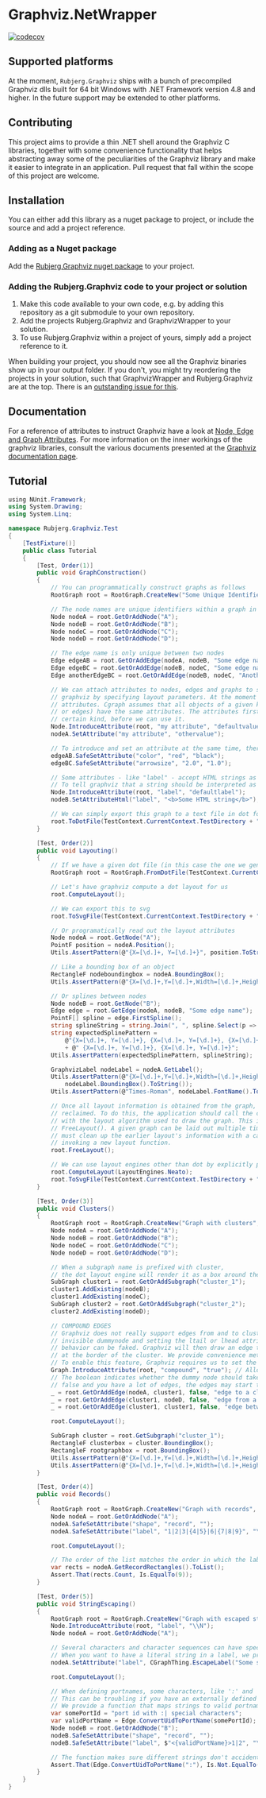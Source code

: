 Graphviz.NetWrapper
===================

[![codecov](https://codecov.io/gh/Rubjerg/Graphviz.NetWrapper/branch/master/graph/badge.svg)](https://codecov.io/gh/Rubjerg/Graphviz.NetWrapper)

## Supported platforms

At the moment, `Rubjerg.Graphviz` ships with a bunch of precompiled Graphviz dlls built for
64 bit Windows with .NET Framework version 4.8 and higher.
In the future support may be extended to other platforms.

## Contributing

This project aims to provide a thin .NET shell around the Graphviz C libraries,
together with some convenience functionality that helps abstracting away some
of the peculiarities of the Graphviz library and make it easier to integrate in
an application.
Pull request that fall within the scope of this project are welcome.

## Installation

You can either add this library as a nuget package to project, or include the source and add a
project reference.

### Adding as a Nuget package

Add the [Rubjerg.Graphviz nuget package](https://www.nuget.org/packages/Rubjerg.Graphviz/) to
your project.

### Adding the Rubjerg.Graphviz code to your project or solution
1. Make this code available to your own code, e.g. by adding this repository as a git submodule to your own repository.
2. Add the projects Rubjerg.Graphviz and GraphvizWrapper to your solution.
3. To use Rubjerg.Graphviz within a project of yours, simply add a project reference to it.

When building your project, you should now see all the Graphviz binaries show
up in your output folder. If you don't, you might try reordering the projects
in your solution, such that GraphvizWrapper and Rubjerg.Graphviz are at the
top. There is an [outstanding issue for
this](https://github.com/Rubjerg/Graphviz.NetWrapper/issues/36).

## Documentation

For a reference of attributes to instruct Graphviz have a look at
[Node, Edge and Graph Attributes](https://graphviz.gitlab.io/_pages/doc/info/attrs.html).
For more information on the inner workings of the graphviz libraries, consult the various
documents presented at the [Graphviz documentation page](https://graphviz.org/documentation/).

## Tutorial

```cs 
﻿using NUnit.Framework;
using System.Drawing;
using System.Linq;

namespace Rubjerg.Graphviz.Test
{
    [TestFixture()]
    public class Tutorial
    {
        [Test, Order(1)]
        public void GraphConstruction()
        {
            // You can programmatically construct graphs as follows
            RootGraph root = RootGraph.CreateNew("Some Unique Identifier", GraphType.Directed);

            // The node names are unique identifiers within a graph in Graphviz
            Node nodeA = root.GetOrAddNode("A");
            Node nodeB = root.GetOrAddNode("B");
            Node nodeC = root.GetOrAddNode("C");
            Node nodeD = root.GetOrAddNode("D");

            // The edge name is only unique between two nodes
            Edge edgeAB = root.GetOrAddEdge(nodeA, nodeB, "Some edge name");
            Edge edgeBC = root.GetOrAddEdge(nodeB, nodeC, "Some edge name");
            Edge anotherEdgeBC = root.GetOrAddEdge(nodeB, nodeC, "Another edge name");

            // We can attach attributes to nodes, edges and graphs to store information and instruct
            // graphviz by specifying layout parameters. At the moment we only support string
            // attributes. Cgraph assumes that all objects of a given kind (graphs/subgraphs, nodes,
            // or edges) have the same attributes. The attributes first have to be introduced for a
            // certain kind, before we can use it.
            Node.IntroduceAttribute(root, "my attribute", "defaultvalue");
            nodeA.SetAttribute("my attribute", "othervalue");

            // To introduce and set an attribute at the same time, there are convenience wrappers
            edgeAB.SafeSetAttribute("color", "red", "black");
            edgeBC.SafeSetAttribute("arrowsize", "2.0", "1.0");

            // Some attributes - like "label" - accept HTML strings as value
            // To tell graphviz that a string should be interpreted as HTML use the designated methods
            Node.IntroduceAttribute(root, "label", "defaultlabel");
            nodeB.SetAttributeHtml("label", "<b>Some HTML string</b>");

            // We can simply export this graph to a text file in dot format
            root.ToDotFile(TestContext.CurrentContext.TestDirectory + "/out.dot");
        }

        [Test, Order(2)]
        public void Layouting()
        {
            // If we have a given dot file (in this case the one we generated above), we can also read it back in
            RootGraph root = RootGraph.FromDotFile(TestContext.CurrentContext.TestDirectory + "/out.dot");

            // Let's have graphviz compute a dot layout for us
            root.ComputeLayout();

            // We can export this to svg
            root.ToSvgFile(TestContext.CurrentContext.TestDirectory + "/dot_out.svg");

            // Or programatically read out the layout attributes
            Node nodeA = root.GetNode("A");
            PointF position = nodeA.Position();
            Utils.AssertPattern(@"{X=[\d.]+, Y=[\d.]+}", position.ToString());

            // Like a bounding box of an object
            RectangleF nodeboundingbox = nodeA.BoundingBox();
            Utils.AssertPattern(@"{X=[\d.]+,Y=[\d.]+,Width=[\d.]+,Height=[\d.]+}", nodeboundingbox.ToString());

            // Or splines between nodes
            Node nodeB = root.GetNode("B");
            Edge edge = root.GetEdge(nodeA, nodeB, "Some edge name");
            PointF[] spline = edge.FirstSpline();
            string splineString = string.Join(", ", spline.Select(p => p.ToString()));
            string expectedSplinePattern =
                @"{X=[\d.]+, Y=[\d.]+}, {X=[\d.]+, Y=[\d.]+}, {X=[\d.]+, Y=[\d.]+},"
                + @" {X=[\d.]+, Y=[\d.]+}, {X=[\d.]+, Y=[\d.]+}";
            Utils.AssertPattern(expectedSplinePattern, splineString);

            GraphvizLabel nodeLabel = nodeA.GetLabel();
            Utils.AssertPattern(@"{X=[\d.]+,Y=[\d.]+,Width=[\d.]+,Height=[\d.]+}",
                nodeLabel.BoundingBox().ToString());
            Utils.AssertPattern(@"Times-Roman", nodeLabel.FontName().ToString());

            // Once all layout information is obtained from the graph, the resources should be
            // reclaimed. To do this, the application should call the cleanup routine associated
            // with the layout algorithm used to draw the graph. This is done by a call to
            // FreeLayout(). A given graph can be laid out multiple times. The application, however,
            // must clean up the earlier layout's information with a call to FreeLayout before
            // invoking a new layout function.
            root.FreeLayout();

            // We can use layout engines other than dot by explicitly passing the engine we want
            root.ComputeLayout(LayoutEngines.Neato);
            root.ToSvgFile(TestContext.CurrentContext.TestDirectory + "/neato_out.svg");
        }

        [Test, Order(3)]
        public void Clusters()
        {
            RootGraph root = RootGraph.CreateNew("Graph with clusters", GraphType.Directed);
            Node nodeA = root.GetOrAddNode("A");
            Node nodeB = root.GetOrAddNode("B");
            Node nodeC = root.GetOrAddNode("C");
            Node nodeD = root.GetOrAddNode("D");

            // When a subgraph name is prefixed with cluster,
            // the dot layout engine will render it as a box around the containing nodes.
            SubGraph cluster1 = root.GetOrAddSubgraph("cluster_1");
            cluster1.AddExisting(nodeB);
            cluster1.AddExisting(nodeC);
            SubGraph cluster2 = root.GetOrAddSubgraph("cluster_2");
            cluster2.AddExisting(nodeD);

            // COMPOUND EDGES
            // Graphviz does not really support edges from and to clusters. However, by adding an
            // invisible dummynode and setting the ltail or lhead attributes of an edge this
            // behavior can be faked. Graphviz will then draw an edge to the dummy node but clip it
            // at the border of the cluster. We provide convenience methods for this.
            // To enable this feature, Graphviz requires us to set the "compound" attribute to "true".
            Graph.IntroduceAttribute(root, "compound", "true"); // Allow lhead/ltail
            // The boolean indicates whether the dummy node should take up any space. When you pass
            // false and you have a lot of edges, the edges may start to overlap a lot.
            _ = root.GetOrAddEdge(nodeA, cluster1, false, "edge to a cluster");
            _ = root.GetOrAddEdge(cluster1, nodeD, false, "edge from a cluster");
            _ = root.GetOrAddEdge(cluster1, cluster1, false, "edge between clusters");

            root.ComputeLayout();

            SubGraph cluster = root.GetSubgraph("cluster_1");
            RectangleF clusterbox = cluster.BoundingBox();
            RectangleF rootgraphbox = root.BoundingBox();
            Utils.AssertPattern(@"{X=[\d.]+,Y=[\d.]+,Width=[\d.]+,Height=[\d.]+}", clusterbox.ToString());
            Utils.AssertPattern(@"{X=[\d.]+,Y=[\d.]+,Width=[\d.]+,Height=[\d.]+}", rootgraphbox.ToString());
        }

        [Test, Order(4)]
        public void Records()
        {
            RootGraph root = RootGraph.CreateNew("Graph with records", GraphType.Directed);
            Node nodeA = root.GetOrAddNode("A");
            nodeA.SafeSetAttribute("shape", "record", "");
            nodeA.SafeSetAttribute("label", "1|2|3|{4|5}|6|{7|8|9}", "\\N");

            root.ComputeLayout();

            // The order of the list matches the order in which the labels occur in the label string above.
            var rects = nodeA.GetRecordRectangles().ToList();
            Assert.That(rects.Count, Is.EqualTo(9));
        }

        [Test, Order(5)]
        public void StringEscaping()
        {
            RootGraph root = RootGraph.CreateNew("Graph with escaped strings", GraphType.Directed);
            Node.IntroduceAttribute(root, "label", "\\N");
            Node nodeA = root.GetOrAddNode("A");

            // Several characters and character sequences can have special meanings in labels, like \N.
            // When you want to have a literal string in a label, we provide a convenience function for you to do just that.
            nodeA.SetAttribute("label", CGraphThing.EscapeLabel("Some string literal \\N \\n |}>"));

            root.ComputeLayout();

            // When defining portnames, some characters, like ':' and '|', are not allowed and they can't be escaped either.
            // This can be troubling if you have an externally defined ID for such a port.
            // We provide a function that maps strings to valid portnames.
            var somePortId = "port id with :| special characters";
            var validPortName = Edge.ConvertUidToPortName(somePortId);
            Node nodeB = root.GetOrAddNode("B");
            nodeB.SafeSetAttribute("shape", "record", "");
            nodeB.SafeSetAttribute("label", $"<{validPortName}>1|2", "\\N");

            // The function makes sure different strings don't accidentally map onto the same portname
            Assert.That(Edge.ConvertUidToPortName(":"), Is.Not.EqualTo(Edge.ConvertUidToPortName("|")));
        }
    }
}
```
